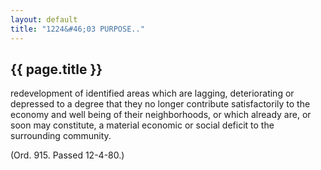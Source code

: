 ```yaml
---
layout: default 
title: "1224&#46;03 PURPOSE.."
---
```


{{ page.title }}
----------------
redevelopment of identified areas which are lagging, deteriorating or
depressed to a degree that they no longer contribute satisfactorily to
the economy and well being of their neighborhoods, or which already are,
or soon may constitute, a material economic or social deficit to the
surrounding community.

(Ord. 915. Passed 12-4-80.)
